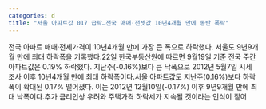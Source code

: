 ```yaml
---
categories: d
title: "서울 아파트값 017 급락…전국 매매·전셋값 10년4개월 만에 동반 폭락"
---
```

전국 아파트 매매·전세가격이 10년4개월 만에 가장 큰 폭으로 하락했다. 서울도 9년9개월 만에 최대 하락폭을 기록했다.22일 한국부동산원에 따르면 9월19일 기준 전국 주간 아파트값은 0.19% 하락했다. 지난주(-0.16%)보다 큰 낙폭으로 2012년 5월7일 시세 조사 이후 10년4개월 만에 최대 하락폭이다.서울 아파트값도 지난주(0.16%)보다 하락폭이 확대된 0.17% 떨어졌다. 이는 2012년 12월10일(-0.17%) 이후 9년9개월 만에 최대 낙폭이다.추가 금리인상 우려와 주택가격 하락세가 지속될 것이라는 인식이 짙어